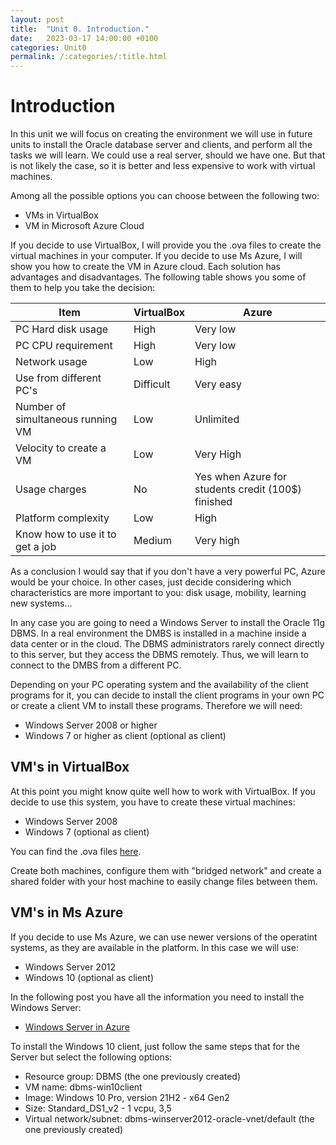 ```yaml
---
layout: post
title:  "Unit 0. Introduction."
date:   2023-03-17 14:00:00 +0100
categories: Unit0
permalink: /:categories/:title.html
---
```


# Introduction

In this unit we will focus on creating the environment we will use in future units to install the Oracle database server and clients, and perform all the tasks we will learn. We could use a real server, should we have one. But that is not likely the case, so it is better and less expensive to work with virtual machines.

Among all the possible options you can choose between the following two:

- VMs in VirtualBox
- VM in Microsoft Azure Cloud

If you decide to use VirtualBox, I will provide you the .ova files to create the virtual machines in your computer. If you decide to use Ms Azure, I will show you how to create the VM in Azure cloud. Each solution has advantages and disadvantages. The following table shows you some of them to help you take the decision:

| Item                              | VirtualBox | Azure                                              |
| --------------------------------- | ---------- | -------------------------------------------------- |
| PC Hard disk usage                | High       | Very low                                           |
| PC CPU requirement                | High       | Very low                                           |
| Network usage                     | Low        | High                                               |
| Use from different PC's           | Difficult  | Very easy                                          |
| Number of simultaneous running VM | Low        | Unlimited                                          |
| Velocity to create a VM           | Low        | Very High                                          |
| Usage charges                     | No         | Yes when Azure for students credit (100$) finished |
| Platform complexity | Low | High |
| Know how to use it to get a job | Medium | Very high |

As a conclusion I would say that if you don't have a very powerful PC, Azure would be your choice. In other cases, just decide considering which characteristics are more important to you: disk usage, mobility, learning new systems...

In any case you are going to need a Windows Server to install the Oracle 11g DBMS. In a real environment the DMBS is installed in a machine inside a data center or in the cloud. The DBMS administrators rarely connect directly to this server, but they access the DBMS remotely. Thus, we will learn to connect to the DMBS from a different PC. 

Depending on your PC operating system and the availability of the client programs for it, you can decide to install the client programs in your own PC or create a client VM to install these programs. Therefore we will need:

- Windows Server 2008 or higher
- Windows 7 or higher as client (optional as client)

## VM's in VirtualBox

At this point you might know quite well how to work with VirtualBox. If you decide to use this system, you have to create these virtual machines:

- Windows Server 2008
- Windows 7 (optional as client)

You can find the .ova files [here](https://gvaedu-my.sharepoint.com/:f:/g/personal/j_munozjimeno_edu_gva_es/Etr345tDiSlDsyGdSrelkZIBSFHwZSd1TLmdrYH9Ov8dEw?e=Dev4Br).

Create both machines, configure them with "bridged network" and create a shared folder with your host machine to easily change files between them.

## VM's in Ms Azure

If you decide to use Ms Azure, we can use newer versions of the operatint systems, as they are available in the platform. In this case we will use:

- Windows Server 2012
- Windows 10 (optional as client)

In the following post you have all the information you need to install the Windows Server:

- [Windows Server in Azure](../unit0/Windows_Server_in_Azure.html)

To install the Windows 10 client, just follow the same steps that for the Server but select the following options:

- Resource group: DBMS (the one previously created)
- VM name: dbms-win10client
- Image: Windows 10 Pro, version 21H2 - x64 Gen2
- Size: Standard_DS1_v2 - 1 vcpu, 3,5
- Virtual network/subnet: 
dbms-winserver2012-oracle-vnet/default (the one previously created)